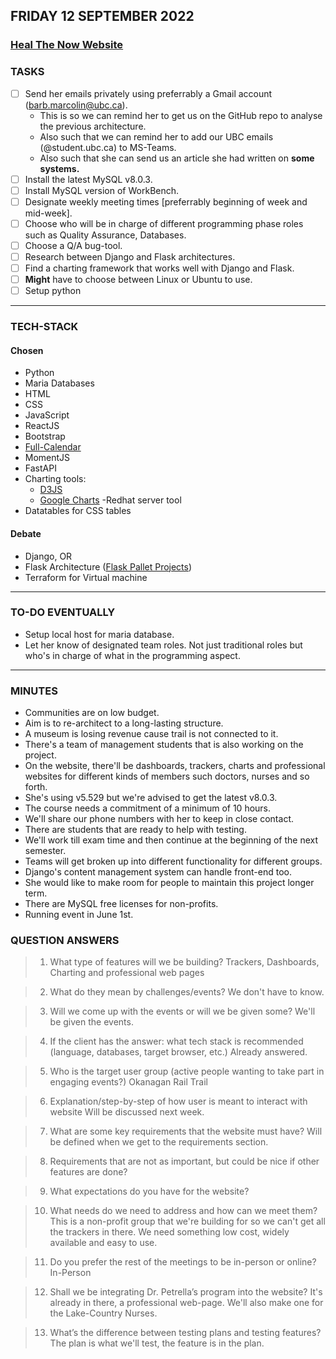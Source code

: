 ## FRIDAY 12 SEPTEMBER 2022

### [Heal The Now Website](healthenow.com)

### TASKS

- [ ] Send her emails privately using preferrably a Gmail account (barb.marcolin@ubc.ca).
  - This is so we can remind her to get us on the GitHub repo to analyse the previous architecture.
  - Also such that we can remind her to add our UBC emails (@student.ubc.ca) to MS-Teams.
  - Also such that she can send us an article she had written on **some systems.**
- [ ] Install the latest MySQL v8.0.3.
- [ ] Install MySQL version of WorkBench.
- [ ] Designate weekly meeting times [preferrably beginning of week and mid-week].
- [ ] Choose who will be in charge of different programming phase roles such as Quality Assurance, Databases.
- [ ] Choose a Q/A bug-tool.
- [ ] Research between Django and Flask architectures.
- [ ] Find a charting framework that works well with Django and Flask.
- [ ] **Might** have to choose between Linux or Ubuntu to use.
- [ ] Setup python

---

### TECH-STACK

#### Chosen

- Python
- Maria Databases
- HTML
- CSS
- JavaScript
- ReactJS
- Bootstrap
- [Full-Calendar](https://fullcalendar.io/)
- MomentJS
- FastAPI
- Charting tools:
  - [D3JS](https://d3js.org/)
  - [Google Charts](https://developers.google.com/chart)
    -Redhat server tool
- Datatables for CSS tables

#### Debate

- Django, OR
- Flask Architecture ([Flask Pallet Projects](https://flask.palletsprojects.com/en/2.2.x/))
- Terraform for Virtual machine

---

### TO-DO EVENTUALLY

- Setup local host for maria database.
- Let her know of designated team roles. Not just traditional roles but who's in charge of what in the programming aspect.

---

### MINUTES

- Communities are on low budget.
- Aim is to re-architect to a long-lasting structure.
- A museum is losing revenue cause trail is not connected to it.
- There's a team of management students that is also working on the project.
- On the website, there'll be dashboards, trackers, charts and professional websites for different kinds of members such doctors, nurses and so forth.
- She's using v5.529 but we're advised to get the latest v8.0.3.
- The course needs a commitment of a minimum of 10 hours.
- We'll share our phone numbers with her to keep in close contact.
- There are students that are ready to help with testing.
- We'll work till exam time and then continue at the beginning of the next semester.
- Teams will get broken up into different functionality for different groups.
- Django's content management system can handle front-end too.
- She would like to make room for people to maintain this project longer term.
- There are MySQL free licenses for non-profits.
- Running event in June 1st.

### QUESTION ANSWERS

> 1. What type of features will we be building?
>    Trackers, Dashboards, Charting and professional web pages

> 2. What do they mean by challenges/events?
>    We don't have to know.

> 3. Will we come up with the events or will we be given some?
>    We'll be given the events.

> 4. If the client has the answer: what tech stack is recommended (language, databases, target browser, etc.)
>    Already answered.

> 5. Who is the target user group (active people wanting to take part in engaging events?)
>    Okanagan Rail Trail

> 6. Explanation/step-by-step of how user is meant to interact with website
>    Will be discussed next week.

> 7. What are some key requirements that the website must have?
>    Will be defined when we get to the requirements section.

> 8. Requirements that are not as important, but could be nice if other features are done?

> 9. What expectations do you have for the website?

> 10. What needs do we need to address and how can we meet them?
>     This is a non-profit group that we're building for so we can't get all the trackers in there. We need something low cost, widely available and easy to use.

> 11. Do you prefer the rest of the meetings to be in-person or online?
>     In-Person

> 12. Shall we be integrating Dr. Petrella’s program into the website?
>     It's already in there, a professional web-page. We'll also make one for the Lake-Country Nurses.

> 13. What’s the difference between testing plans and testing features?
>     The plan is what we'll test, the feature is in the plan.
